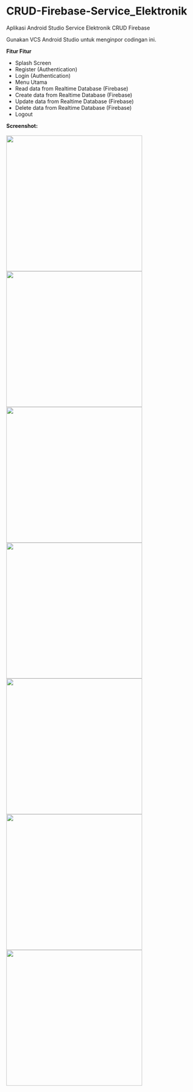 # CRUD-Firebase-Service_Elektronik

Aplikasi Android Studio Service Elektronik CRUD Firebase 

Gunakan VCS Android Studio untuk menginpor codingan ini.

<b>Fitur Fitur</b>
<ul>
  <li>Splash Screen</li>
  <li>Register (Authentication)</li>
  <li>Login (Authentication)</li>
  <li>Menu Utama</li>
  <li>Read data from Realtime Database (Firebase)</li>
  <li>Create data from Realtime Database (Firebase)</li>
  <li>Update data from Realtime Database (Firebase)</li>
  <li>Delete data from Realtime Database (Firebase)</li>
  <li>Logout</li>
</ul>

<b>Screenshot:</b><br/><br/>
<img src='https://i.postimg.cc/ncvLnrKz/Screenshot-2022-02-01-12-42-37-980-com-service-elektronik-sarana.jpg' height='360px'/>
<img src='https://i.postimg.cc/Y91Ph5d1/Screenshot-2022-02-01-12-42-31-604-com-service-elektronik-sarana.jpg' height='360px'/>
<img src='https://i.postimg.cc/639rfF9V/Screenshot-2022-02-01-12-42-42-355-com-service-elektronik-sarana.jpg' height='360px'/>
<img src='https://i.postimg.cc/C5bfyNLM/Screenshot-2022-02-01-12-42-58-696-com-service-elektronik-sarana.jpg' height='360px'/>
<img src='https://i.postimg.cc/MGcH2D9k/Screenshot-2022-02-01-12-43-10-859-com-service-elektronik-sarana.jpg' height='360px'/>
<img src='https://i.postimg.cc/1tQQCcTr/Screenshot-2022-02-01-12-45-35-034-com-service-elektronik-sarana.jpg' height='360px'/>
<img src='https://i.postimg.cc/W32yq9CC/Screenshot-2022-02-01-12-45-41-582-com-service-elektronik-sarana.jpg' height='360px'/>
